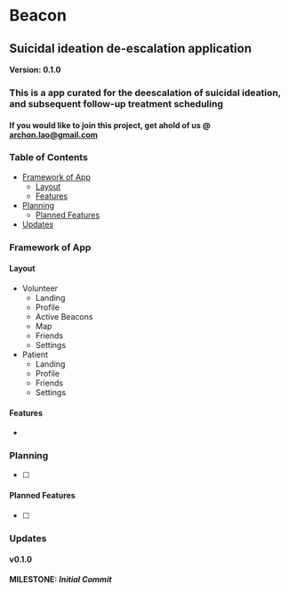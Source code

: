 # Beacon
## Suicidal ideation de-escalation application

**Version: 0.1.0**

### This is a app curated for the deescalation of suicidal ideation, and subsequent follow-up treatment scheduling
#### If you would like to join this project, get ahold of us @ [archon.lao@gmail.com](archon.lao@gmail.com)

### Table of Contents
* [Framework of App](#framework)
    * [Layout](#layout)
    * [Features](#features)
* [Planning](#planning)
    * [Planned Features](#planned)
* [Updates](#updates)


### Framework of App


#### Layout
* Volunteer
  * Landing
  * Profile
  * Active Beacons
  * Map
  * Friends
  * Settings
* Patient
  * Landing
  * Profile
  * Friends 
  * Settings

#### Features
* 

### Planning
- [ ] 

#### Planned Features
- [ ]

### Updates
#### v0.1.0
**MILESTONE: *Initial Commit***
